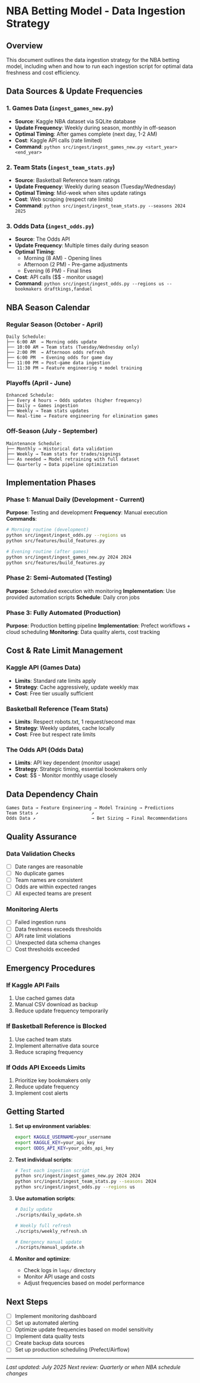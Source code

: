 # NBA Betting Model - Data Ingestion Strategy

## Overview
This document outlines the data ingestion strategy for the NBA betting model, including when and how to run each ingestion script for optimal data freshness and cost efficiency.

## Data Sources & Update Frequencies

### 1. Games Data (`ingest_games_new.py`)
- **Source**: Kaggle NBA dataset via SQLite database
- **Update Frequency**: Weekly during season, monthly in off-season
- **Optimal Timing**: After games complete (next day, 1-2 AM)
- **Cost**: Kaggle API calls (rate limited)
- **Command**: `python src/ingest/ingest_games_new.py <start_year> <end_year>`

### 2. Team Stats (`ingest_team_stats.py`)
- **Source**: Basketball Reference team ratings
- **Update Frequency**: Weekly during season (Tuesday/Wednesday)
- **Optimal Timing**: Mid-week when sites update ratings
- **Cost**: Web scraping (respect rate limits)
- **Command**: `python src/ingest/ingest_team_stats.py --seasons 2024 2025`

### 3. Odds Data (`ingest_odds.py`)
- **Source**: The Odds API
- **Update Frequency**: Multiple times daily during season
- **Optimal Timing**: 
  - Morning (8 AM) - Opening lines
  - Afternoon (2 PM) - Pre-game adjustments  
  - Evening (6 PM) - Final lines
- **Cost**: API calls ($$ - monitor usage)
- **Command**: `python src/ingest/ingest_odds.py --regions us --bookmakers draftkings,fanduel`

## NBA Season Calendar

### Regular Season (October - April)
```
Daily Schedule:
├── 6:00 AM  → Morning odds update
├── 10:00 AM → Team stats (Tuesday/Wednesday only)
├── 2:00 PM  → Afternoon odds refresh
├── 6:00 PM  → Evening odds for game day
├── 11:00 PM → Post-game data ingestion
└── 11:30 PM → Feature engineering + model training
```

### Playoffs (April - June)
```
Enhanced Schedule:
├── Every 4 hours → Odds updates (higher frequency)
├── Daily → Games ingestion
├── Weekly → Team stats updates
└── Real-time → Feature engineering for elimination games
```

### Off-Season (July - September)
```
Maintenance Schedule:
├── Monthly → Historical data validation
├── Weekly → Team stats for trades/signings
├── As needed → Model retraining with full dataset
└── Quarterly → Data pipeline optimization
```

## Implementation Phases

### Phase 1: Manual Daily (Development - Current)
**Purpose**: Testing and development
**Frequency**: Manual execution
**Commands**:
```bash
# Morning routine (development)
python src/ingest/ingest_odds.py --regions us
python src/features/build_features.py

# Evening routine (after games)
python src/ingest/ingest_games_new.py 2024 2024
python src/features/build_features.py
```

### Phase 2: Semi-Automated (Testing)
**Purpose**: Scheduled execution with monitoring
**Implementation**: Use provided automation scripts
**Schedule**: Daily cron jobs

### Phase 3: Fully Automated (Production)
**Purpose**: Production betting pipeline
**Implementation**: Prefect workflows + cloud scheduling
**Monitoring**: Data quality alerts, cost tracking

## Cost & Rate Limit Management

### Kaggle API (Games Data)
- **Limits**: Standard rate limits apply
- **Strategy**: Cache aggressively, update weekly max
- **Cost**: Free tier usually sufficient

### Basketball Reference (Team Stats)
- **Limits**: Respect robots.txt, 1 request/second max
- **Strategy**: Weekly updates, cache locally
- **Cost**: Free but respect rate limits

### The Odds API (Odds Data)
- **Limits**: API key dependent (monitor usage)
- **Strategy**: Strategic timing, essential bookmakers only
- **Cost**: $$ - Monitor monthly usage closely

## Data Dependency Chain

```
Games Data → Feature Engineering → Model Training → Predictions
Team Stats ↗                    ↗
Odds Data ↗                     → Bet Sizing → Final Recommendations
```

## Quality Assurance

### Data Validation Checks
- [ ] Date ranges are reasonable
- [ ] No duplicate games
- [ ] Team names are consistent
- [ ] Odds are within expected ranges
- [ ] All expected teams are present

### Monitoring Alerts
- [ ] Failed ingestion runs
- [ ] Data freshness exceeds thresholds
- [ ] API rate limit violations
- [ ] Unexpected data schema changes
- [ ] Cost thresholds exceeded

## Emergency Procedures

### If Kaggle API Fails
1. Use cached games data
2. Manual CSV download as backup
3. Reduce update frequency temporarily

### If Basketball Reference is Blocked
1. Use cached team stats
2. Implement alternative data source
3. Reduce scraping frequency

### If Odds API Exceeds Limits
1. Prioritize key bookmakers only
2. Reduce update frequency
3. Implement cost alerts

## Getting Started

1. **Set up environment variables**:
   ```bash
   export KAGGLE_USERNAME=your_username
   export KAGGLE_KEY=your_api_key
   export ODDS_API_KEY=your_odds_api_key
   ```

2. **Test individual scripts**:
   ```bash
   # Test each ingestion script
   python src/ingest/ingest_games_new.py 2024 2024
   python src/ingest/ingest_team_stats.py --seasons 2024
   python src/ingest/ingest_odds.py --regions us
   ```

3. **Use automation scripts**:
   ```bash
   # Daily update
   ./scripts/daily_update.sh
   
   # Weekly full refresh  
   ./scripts/weekly_refresh.sh
   
   # Emergency manual update
   ./scripts/manual_update.sh
   ```

4. **Monitor and optimize**:
   - Check logs in `logs/` directory
   - Monitor API usage and costs
   - Adjust frequencies based on model performance

## Next Steps

- [ ] Implement monitoring dashboard
- [ ] Set up automated alerting
- [ ] Optimize update frequencies based on model sensitivity
- [ ] Implement data quality tests
- [ ] Create backup data sources
- [ ] Set up production scheduling (Prefect/Airflow)

---

*Last updated: July 2025*
*Next review: Quarterly or when NBA schedule changes*
